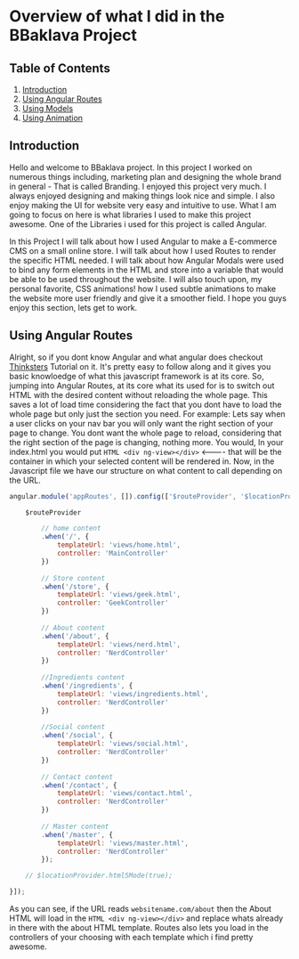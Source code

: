 # Overview of what I did in the BBaklava Project
## Table of Contents

1. [Introduction](#introduction)
2. [Using Angular Routes](#angularRoutes)
3. [Using Models](#usingModels)
4. [Using Animation](#animation)

<a name="introduction"></a>
## Introduction

Hello and welcome to BBaklava project. In this project I worked on numerous things including, marketing plan and designing the whole brand in general - That is called Branding. I enjoyed this project very much. I always enjoyed designing and making things look nice and simple. I also enjoy making the UI for website very easy and intuitive to use. What I am going to focus on here is what libraries I used to make this project awesome. One of the Libraries i used for this project is called Angular.

In this Project I will talk about how I used Angular to make a E-commerce CMS on a small online store. I will talk about how I used Routes to render the specific HTML needed. I will talk about how Angular Modals were used to bind any form elements in the HTML and store into a variable that would be able to be used throughout the website. I will also touch upon, my personal favorite, CSS animations! how I used subtle animations to make the website more user friendly and give it a smoother field. I hope you guys enjoy this section, lets get to work.

<a name="angularRoutes"></a>
## Using Angular Routes

Alright, so if you dont know Angular and what angular does checkout [Thinksters](https://thinkster.io/a-better-way-to-learn-angularjs) Tutorial on it. It's pretty easy to follow along and it gives you basic knowloedge of what this javascript framework is at its core. So, jumping into Angular Routes, at its core what its used for is to switch out HTML with the desired content without reloading the whole page. This saves a lot of load time considering the fact that you dont have to load the whole page but only just the section you need. For example: Lets say when a user clicks on your nav bar you will only want the right section of your page to change. You dont want the whole page to reload, considering that the right section of the page is changing, nothing more. You would, In your index.html you would put ```HTML <div ng-view></div>``` <---- that will be the container in which your selected content will be rendered in. Now, in the Javascript file we have our structure on what content to call depending on the URL. 
```Javascript 
angular.module('appRoutes', []).config(['$routeProvider', '$locationProvider', function($routeProvider, $locationProvider) {

	$routeProvider

		// home content
		.when('/', {
			templateUrl: 'views/home.html',
			controller: 'MainController'
		})
        
        // Store content
		.when('/store', {
			templateUrl: 'views/geek.html',
			controller: 'GeekController'
		})
        
        // About content
		.when('/about', {
			templateUrl: 'views/nerd.html',
			controller: 'NerdController'	
		})
        
        //Ingredients content
		.when('/ingredients', {
			templateUrl: 'views/ingredients.html',
			controller: 'NerdController'
		})
        
        //Social content
		.when('/social', {
			templateUrl: 'views/social.html',
			controller: 'NerdController'	
		})
        
        // Contact content
		.when('/contact', {
			templateUrl: 'views/contact.html',
			controller: 'NerdController'	
		})
        
        // Master content
		.when('/master', {
			templateUrl: 'views/master.html',
			controller: 'NerdController'	
		});

	// $locationProvider.html5Mode(true);

}]);
```
As you can see, if the URL reads ```websitename.com/about``` then the About HTML will load in the ```HTML <div ng-view></div>``` and replace whats already in there with the about HTML template. Routes also lets you load in the controllers of your choosing with each template which i find pretty awesome.